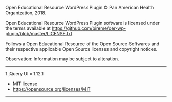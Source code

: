 Open Educational Resource WordPress Plugin © Pan American Health Organization, 2018.

Open Educational Resource WordPress Plugin software is licensed under the terms available at https://github.com/bireme/oer-wp-plugin/blob/master/LICENSE.txt

Follows a Open Educational Resource of the Open Source Softwares and their respective applicable Open Source licenses and copyright notices.

Observation: Information may be subject to alteration.

***
1.jQuery UI » 1.12.1

* MIT license
* https://opensource.org/licenses/MIT
***
